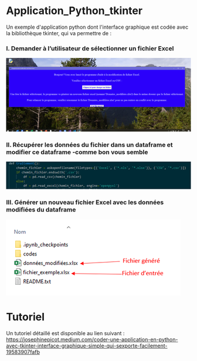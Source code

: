 # Application_Python_tkinter
Un exemple d'application python dont l'interface graphique est codée avec la bibliothèque tkinter, qui va permettre de : 

### I. Demander à l’utilisateur de sélectionner un fichier Excel 

![alt text](https://github.com/joctet/Application_Python_tkinter/blob/main/interface_principale.png)

### II. Récupérer les données du fichier dans un dataframe et modifier ce dataframe -comme bon vous semble 

![alt text](https://github.com/joctet/Application_Python_tkinter/blob/main/dataframe.png)

### III. Générer un nouveau fichier Excel avec les données modifiées du dataframe

![alt text](https://github.com/joctet/Application_Python_tkinter/blob/main/génération_fichier.png)

# Tutoriel
Un tutoriel détaillé est disponible au lien suivant  : https://josephinepicot.medium.com/coder-une-application-en-python-avec-tkinter-interface-graphique-simple-qui-sexporte-facilement-19583907fafb
